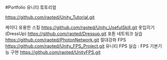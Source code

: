 #Portfolio
유니티 튜토리얼

https://github.com/raoted/Unity_Tutorial.git

케이디 유용한 스킬
https://github.com/raoted/Unity_UsefulSkill.git
옷입히기 (DressUp)
https://github.com/raoted/Dressup.git
포톤 네트워크 실습
https://github.com/raoted/PhotonNetwork.git
절대강좌 FPS
https://github.com/raoted/Unity_FPS_Project.git
유니티 FPS 실습 : FPS 기본기능 구현
https://github.com/raoted/UnityFPS.git
